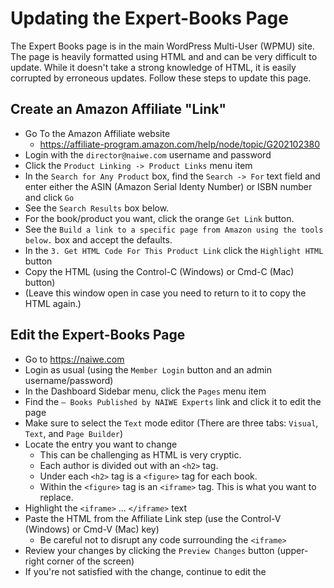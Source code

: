 # Updating the Expert-Books Page

The Expert Books page is in the main WordPress Multi-User (WPMU) site. The page is heavily formatted using HTML and and can be very difficult to update. While it doesn't take a strong knowledge of HTML, it is easily corrupted by erroneous updates. Follow these steps to update this page.

## Create an Amazon Affiliate "Link"
* Go To the Amazon Affiliate website
  * https://affiliate-program.amazon.com/help/node/topic/G202102380
 * Login with the `director@naiwe.com` username and password
 * Click the `Product Linking -> Product Links` menu item
 * In the `Search for Any Product` box, find the `Search -> For` text field and enter either the ASIN (Amazon Serial Identy Number) or ISBN number and click `Go`
 * See the `Search Results` box below.
 * For the book/product you want, click the orange `Get Link` button.
 * See the `Build a link to a specific page from Amazon using the tools below.` box and accept the defaults.
 * In the `3. Get HTML Code For This Product Link` click the `Highlight HTML` button
 * Copy the HTML (using the Control-C (Windows) or Cmd-C (Mac) button)
 * (Leave this window open in case you need to return to it to copy the HTML again.)
## Edit the Expert-Books Page
* Go to https://naiwe.com
* Login as usual (using the `Member Login` button and an admin username/password)
* In the Dashboard Sidebar menu, click the `Pages` menu item
* Find the `— Books Published by NAIWE Experts` link and click it to edit the page
* Make sure to select the `Text` mode editor (There are three tabs: `Visual`, `Text`, and `Page Builder`)
* Locate the entry you want to change
	* This can be challenging as HTML is very cryptic.
	* Each author is divided out with an `<h2>` tag.
	* Under each `<h2>` tag is a `<figure>` tag for each book.
	* Within the `<figure>` tag is an `<iframe>` tag. This is what you want to replace.
* Highlight the `<iframe>` ... `</iframe>` text
* Paste the HTML from the Affiliate Link step (use the Control-V (Windows) or Cmd-V (Mac) key)
	* Be careful not to disrupt any code surrounding the `<iframe>`
* Review your changes by clicking the `Preview Changes` button (upper-right corner of the screen)
* If you're not satisfied with the change, continue to edit the 
<!--stackedit_data:
eyJoaXN0b3J5IjpbLTQxOTAwMzE5MF19
-->